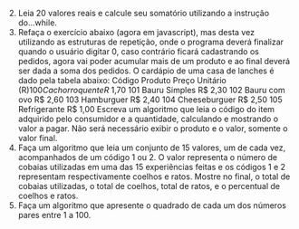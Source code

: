 
2. Leia 20 valores reais e calcule seu somatório utilizando a instrução do...while.
3. Refaça o exercício abaixo (agora em javascript), mas desta vez utilizando as estruturas
de repetição, onde o programa deverá finalizar quando o usuário digitar 0, caso
contrário ficará cadastrando os pedidos, agora vai poder acumular mais de um produto
e ao final deverá ser dada a soma dos pedidos.
O cardápio de uma casa de lanches é dado pela tabela abaixo:
Código Produto Preço Unitário (R$)
100 Cachorro quente R$ 1,70
101 Bauru Simples R$ 2,30
102 Bauru com ovo R$ 2,60
103 Hamburguer R$ 2,40
104 Cheeseburguer R$ 2,50
105 Refrigerante R$ 1,00
Escreva um algoritmo que leia o código do item adquirido pelo consumidor e a
quantidade, calculando e mostrando o valor a pagar. Não será necessário exibir o
produto e o valor, somente o valor final.
4. Faça um algoritmo que leia um conjunto de 15 valores, um de cada vez,
acompanhados de um código 1 ou 2. O valor representa o número de cobaias utilizadas
em uma das 15 experiências feitas e os códigos 1 e 2 representam respectivamente
coelhos e ratos. Mostre no final, o total de cobaias utilizadas, o total de coelhos, total
de ratos, e o percentual de coelhos e ratos.
5. Faça um algoritmo que apresente o quadrado de cada um dos números pares entre 1
a 100.